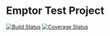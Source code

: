 # Emptor Test Project

[![Build Status](https://travis-ci.com/mossplix//EmptorProject.svg?branch=master)](https://travis-ci.com/mossplix/EmptorProject)
[![Coverage Status](https://coveralls.io/repos/github/mossplix/EmptorProject/badge.svg?branch=master)](https://coveralls.io/github/mossplix//EmptorProject?branch=master)

